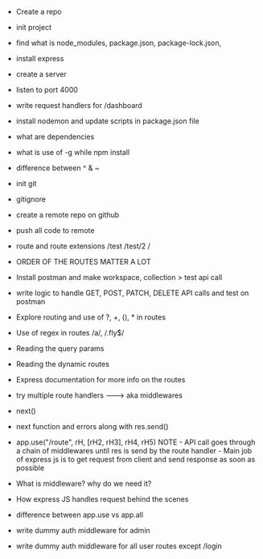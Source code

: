 - Create a repo
- init project
- find what is node_modules, package.json, package-lock.json, 
- install express
- create a server
- listen to port 4000
- write request handlers for /dashboard
- install nodemon and update scripts in package.json file
- what are dependencies
- what is use of -g while npm install
- difference between ^ & ~


- init git
- gitignore
- create a remote repo on github
- push all code to remote
- route and route extensions /test /test/2 /
- ORDER OF THE ROUTES MATTER A LOT
- Install postman and make workspace, collection > test api call
- write logic to handle GET, POST, PATCH, DELETE API calls and test on postman
- Explore routing and use of ?, +, (), * in routes
- Use of regex in routes /a/, /.fly$/
- Reading the query params 
- Reading the dynamic routes
- Express documentation for more info on the routes


- try multiple route handlers ---> aka middlewares
- next()
- next function and errors along with res.send()
- app.use("/route", rH, [rH2, rH3], rH4, rH5)
NOTE  -  API call goes through a chain of middlewares until res is send by the route handler
      - Main job of express js is to get request from client and send response as soon as possible
- What is middleware? why do we need it?
- How express JS handles request behind the scenes
- difference between app.use vs app.all
- write dummy auth middleware for admin
- write dummy auth middleware for all user routes except /login